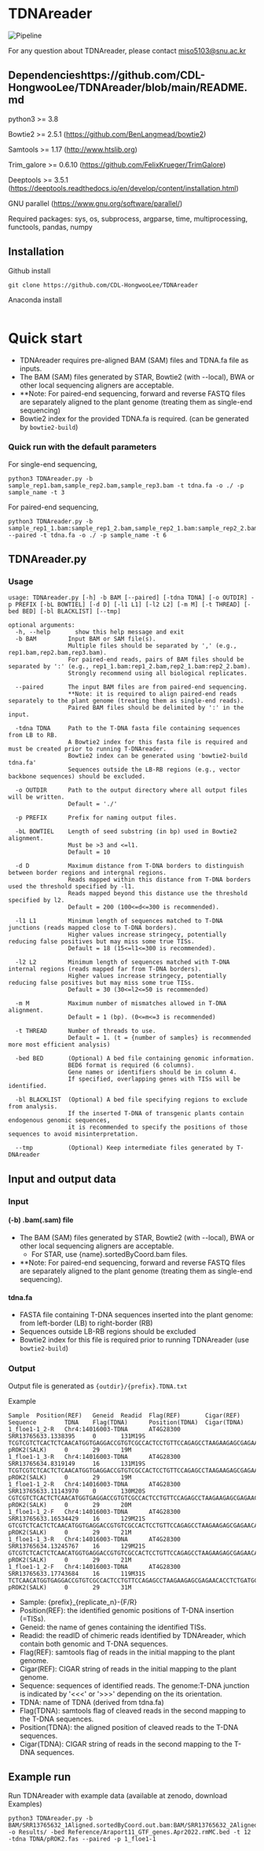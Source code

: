 # TDNAreader
  
![Pipeline](https://github.com/user-attachments/assets/03d6f6aa-8fde-4780-9d17-79505598d499)

For any question about TDNAreader, please contact miso5103@snu.ac.kr

## Dependencieshttps://github.com/CDL-HongwooLee/TDNAreader/blob/main/README.md
python3 >= 3.8

Bowtie2 >= 2.5.1 (https://github.com/BenLangmead/bowtie2)

Samtools >= 1.17 (http://www.htslib.org)

Trim_galore >= 0.6.10 (https://github.com/FelixKrueger/TrimGalore)

Deeptools >= 3.5.1 (https://deeptools.readthedocs.io/en/develop/content/installation.html)

GNU parallel (https://www.gnu.org/software/parallel/)

Required packages: sys, os, subprocess, argparse, time, multiprocessing, functools, pandas, numpy

## Installation
Github install

```
git clone https://github.com/CDL-HongwooLee/TDNAreader
```

Anaconda install
```

```

# Quick start

- TDNAreader requires pre-aligned BAM (SAM) files and TDNA.fa file as inputs.
- The BAM (SAM) files generated by STAR, Bowtie2 (with --local), BWA or other local sequencing aligners are acceptable.
- **Note: For paired-end sequencing, forward and reverse FASTQ files are separately aligned to the plant genome (treating them as single-end sequencing)
- Bowtie2 index for the provided TDNA.fa is required. (can be generated by ```bowtie2-build```)



### Quick run with the default parameters

For single-end sequencing,
```
python3 TDNAreader.py -b sample_rep1.bam,sample_rep2.bam,sample_rep3.bam -t tdna.fa -o ./ -p sample_name -t 3
```

For paired-end sequencing,
```
python3 TDNAreader.py -b sample_rep1_1.bam:sample_rep1_2.bam,sample_rep2_1.bam:sample_rep2_2.bam,sample_rep3_1.bam:sample_rep3_2.bam --paired -t tdna.fa -o ./ -p sample_name -t 6
```


## TDNAreader.py

### Usage

```
usage: TDNAreader.py [-h] -b BAM [--paired] [-tdna TDNA] [-o OUTDIR] -p PREFIX [-bL BOWTIEL] [-d D] [-l1 L1] [-l2 L2] [-m M] [-t THREAD] [-bed BED] [-bl BLACKLIST] [--tmp]

optional arguments:
  -h, --help       show this help message and exit
  -b BAM         Input BAM or SAM file(s).
                 Multiple files should be separated by ',' (e.g., rep1.bam,rep2.bam,rep3.bam).
                 For paired-end reads, pairs of BAM files should be separated by ':' (e.g., rep1_1.bam:rep1_2.bam,rep2_1.bam:rep2_2.bam).
                 Strongly recommend using all biological replicates.

  --paired       The input BAM files are from paired-end sequencing.
                 **Note: it is required to align paired-end reads separately to the plant genome (treating them as single-end reads).
                 Paired BAM files should be delimited by ':' in the input.

  -tdna TDNA     Path to the T-DNA fasta file containing sequences from LB to RB.
                 A Bowtie2 index for this fasta file is required and must be created prior to running T-DNAreader.
                 Bowtie2 index can be generated using 'bowtie2-build tdna.fa'
                 Sequences outside the LB-RB regions (e.g., vector backbone sequences) should be excluded.

  -o OUTDIR      Path to the output directory where all output files will be written.
                 Default = './'

  -p PREFIX      Prefix for naming output files.

  -bL BOWTIEL    Length of seed substring (in bp) used in Bowtie2 alignment.
                 Must be >3 and <=l1.
                 Default = 10

  -d D           Maximum distance from T-DNA borders to distinguish between border regions and intergnal regions.
                 Reads mapped within this distance from T-DNA borders used the threshold specified by -l1.
                 Reads mapped beyond this distance use the threshold specified by l2.
                 Default = 200 (100<=d<=300 is recommended).

  -l1 L1         Minimum length of sequences matched to T-DNA junctions (reads mapped close to T-DNA borders).
                 Higher values increase stringecy, potentially reducing false positives but may miss some true TISs.
                 Default = 18 (15<=l1<=300 is recommended).

  -l2 L2         Minimum length of sequences matched with T-DNA internal regions (reads mapped far from T-DNA borders).
                 Higher values increase stringecy, potentially reducing false positives but may miss some true TISs.
                 Default = 30 (30<=l2<=50 is recommended)

  -m M           Maximum number of mismatches allowed in T-DNA alignment.
                 Default = 1 (bp). (0<=m<=3 is recommended)

  -t THREAD      Number of threads to use.
                 Default = 1. (t = {number of samples} is recommended more most efficient analysis)

  -bed BED       (Optional) A bed file containing genomic information.
                 BED6 format is required (6 columns).
                 Gene names or identifiers should be in column 4.
                 If specified, overlapping genes with TISs will be identified.

  -bl BLACKLIST  (Optional) A bed file specifying regions to exclude from analysis.
                 If the inserted T-DNA of transgenic plants contain endogenous genomic sequences,
                 it is recommended to specify the positions of those sequences to avoid misinterpretation.

  --tmp          (Optional) Keep intermediate files generated by T-DNAreader

```



## Input and output data

### Input

#### (-b) .bam(.sam) file 

- The BAM (SAM) files generated by STAR, Bowtie2 (with --local), BWA or other local sequencing aligners are acceptable.
  - For STAR, use {name}.sortedByCoord.bam files.
- **Note: For paired-end sequencing, forward and reverse FASTQ files are separately aligned to the plant genome (treating them as single-end sequencing).

#### tdna.fa

- FASTA file containing T-DNA sequences inserted into the plant genome: from left-border (LB) to right-border (RB)
- Sequences outside LB-RB regions should be excluded
- Bowtie2 index for this file is required prior to running TDNAreader (use ```bowtie2-build```)

### Output

Output file is generated as ```{outdir}/{prefix}.TDNA.txt```

Example 
```
Sample  Position(REF)   Geneid  Readid  Flag(REF)       Cigar(REF)      Sequence        TDNA    Flag(TDNA)      Position(TDNA)  Cigar(TDNA)
1_floe1-1_2-R   Chr4:14016003-TDNA      AT4G28300       SRR13765633.1338395     0       131M19S TCGTCGTCTCACTCTCAACATGGTGAGGACCGTGTCGCCACTCCTGTTCCAGAGCCTAAGAAGAGCGAGAACACCTCTGATGCACACAACCAGCAGCTTGCACTTGCTTTGCCTCACCAAATAGCCCCACA>>>TTGACGCTTAGACAACTTA>>> pROK2(SALK)     0       29      19M
1_floe1-1_3-R   Chr4:14016003-TDNA      AT4G28300       SRR13765634.8319149     16      131M19S TCGTCGTCTCACTCTCAACATGGTGAGGACCGTGTCGCCACTCCTGTTCCAGAGCCTAAGAAGAGCGAGAACACCTCTGATGCACACAACCAGCAGCTTGCACTTGCTTTGCCTCACCAAATAGCCCCACA>>>TTGACGCTTAGACAACTTA>>> pROK2(SALK)     0       29      19M
1_floe1-1_2-R   Chr4:14016003-TDNA      AT4G28300       SRR13765633.11143970    0       130M20S CGTCGTCTCACTCTCAACATGGTGAGGACCGTGTCGCCACTCCTGTTCCAGAGCCTAAGAAGAGCGAGAACACCTCTGATGCACACAACCAGCAGCTTGCACTTGCTTTGCCTCACCAAATAGCCCCACA>>>TTGACGCTTAGACAACTTAA>>> pROK2(SALK)     0       29      20M
1_floe1-1_2-F   Chr4:14016003-TDNA      AT4G28300       SRR13765633.16534429    16      129M21S GTCGTCTCACTCTCAACATGGTGAGGACCGTGTCGCCACTCCTGTTCCAGAGCCTAAGAAGAGCGAGAACACCTCTGATGCACACAACCAGCAGCTTGCACTTGCTTTGCCTCACCAAATAGCCCCACA>>>TTGACGCTTAGACAACTTAAT>>> pROK2(SALK)     0       29      21M
1_floe1-1_3-R   Chr4:14016003-TDNA      AT4G28300       SRR13765634.13245767    16      129M21S GTCGTCTCACTCTCAACATGGTGAGGACCGTGTCGCCACTCCTGTTCCAGAGCCTAAGAAGAGCGAGAACACCTCTGATGCACACAACCAGCAGCTTGCACTTGCTTTGCCTCACCAAATAGCCCCACA>>>TTGACGCTTAGACAACTTAAT>>> pROK2(SALK)     0       29      21M
1_floe1-1_2-F   Chr4:14016003-TDNA      AT4G28300       SRR13765633.17743684    16      119M31S TCTCAACATGGTGAGGACCGTGTCGCCACTCCTGTTCCAGAGCCTAAGAAGAGCGAGAACACCTCTGATGCACACAACCAGCAGCTTGCACTTGCTTTGCCTCACCAAATAGCCCCACA>>>TTGACGCTTAGACAACTTAATAACACATTGC>>> pROK2(SALK)     0       29      31M
```
- Sample: {prefix}_{replicate_n}-{F/R}
- Position(REF): the identified genomic positions of T-DNA insertion (=TISs).
- Geneid: the name of genes containing the identified TISs.
- Readid: the readID of chimeric reads identified by TDNAreader, which contain both genomic and T-DNA sequences.
- Flag(REF): samtools flag of reads in the initial mapping to the plant genome.
- Cigar(REF): CIGAR string of reads in the initial mapping to the plant genome.
- Sequence: sequences of identified reads. The genome:T-DNA junction is indicated by '<<<' or '>>>' depending on the its orientation.
- TDNA: name of TDNA (derived from tdna.fa)
- Flag(TDNA): samtools flag of cleaved reads in the second mapping to the T-DNA sequences.
- Position(TDNA): the aligned position of cleaved reads to the T-DNA sequences.
- Cigar(TDNA): CIGAR string of reads in the second mapping to the T-DNA sequences.


## Example run

Run TDNAreader with example data (available at zenodo, download Examples)

```
python3 TDNAreader.py -b BAM/SRR13765632_1Aligned.sortedByCoord.out.bam:BAM/SRR13765632_2Aligned.sortedByCoord.out.bam,BAM/SRR13765633_1Aligned.sortedByCoord.out.bam:BAM/SRR13765633_2Aligned.sortedByCoord.out.bam,BAM/SRR13765634_1Aligned.sortedByCoord.out.bam:BAM/SRR13765634_2Aligned.sortedByCoord.out.bam -o Results/ -bed Reference/Araport11_GTF_genes.Apr2022.rmMC.bed -t 12 -tdna TDNA/pROK2.fas --paired -p 1_floe1-1
```

